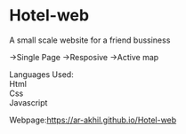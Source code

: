 # Hotel-web

A small scale website for a friend bussiness

->Single Page
->Resposive
->Active map


Languages Used:</br>
Html</br>
Css</br>
Javascript<br>

Webpage:https://ar-akhil.github.io/Hotel-web

